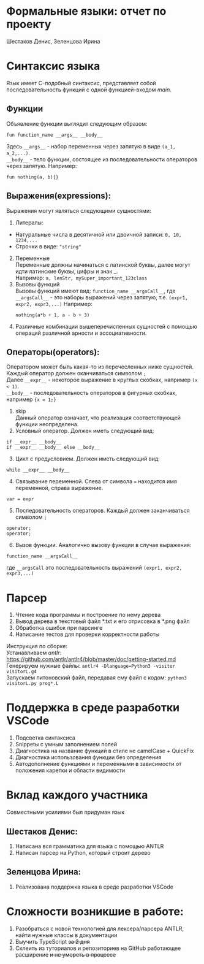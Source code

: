 # Формальные языки: отчет по проекту
Шестаков Денис, Зеленцова Ирина

# Синтаксис языка
Язык имеет C-подобный синтаксис, представляет собой последовательность функций с одной функцией-входом *main*.

## Функции
Объявление функции выглядит следующим образом:
```
fun function_name __args__ __body__
```
Здесь ```__args__``` \- набор переменных через запятую в виде ```(a_1, a_2,...)```.  
```__body__``` \- тело функции, состоящее из последовательности операторов через запятую.
Например:
```
fun nothing(a, b){}
```
## Выражения(expressions):
Выражения могут являться следующими сущностями:
1. Литералы: 
  * Натуральные числа в десятичной или двоичной записи: ```0, 10, 1234,...```
  * Строчки в виде: ```"string"```
2. Переменные  
   Переменные должны начинаться с латинской буквы, далее могут идти латинские буквы, цифры и знак _.  
   Например: ```a, lenStr, mySuper_important_123class```
3. Вызовы функций  
   Вызовы функций имеют вид: ```function_name __argsCall__```, 
   где ```__argsCall__``` - это наборы выражений через запятую, т.е. ```(expr1, expr2, expr3,...)```
   Например:
   ```
   nothing(a*b + 1, a - b + 3)
   ```
4. Различные комбинации вышеперечисленных сущностей с помощью операций различной арности и ассоциативности.

## Операторы(operators):
Оператором может быть какая-то из перечесленных ниже сущностей. Каждый оператор должен оканчиваться символом ```;```  
Далее ```__expr__``` - некоторое выражение в круглых скобках, например ```(x < 1)```.  
```__body__``` - последовательность операторов в фигурных скобках, например ```{x = 1;}```
1. skip  
   Данный оператор означает, что реализация соответствующей функции неопределена.
2. Условный оператор. Должен иметь следующий вид:
```
if __expr__ __body__
if __expr__ __body__ else __body__
```
3. Цикл с предусловием. Должен иметь следующий вид:
```
while __expr__ __body__
```
4. Связывание переменной. Слева от символа ```=``` находится имя переменной, справа выражение.
```
var = expr
```
5. Последовательность операторов. Каждый должен заканчиваться символом ```;```
```
operator; 
operator;
 ```
6. Вызов функции. Аналогично вызову функции в случае выражения:
```
function_name __argsCall__
```
где ```__argsCall``` это последовательность выражений ```(expr1, expr2, expr3,...)```

# Парсер
1. Чтение кода программы и построение по нему дерева
2. Вывод дерева в текстовый файл \*.txt и его отрисовка в \*.png файл
3. Обработка ошибок при парсинге
4. Написание тестов для проверки корректности работы  

Инструкция по сборке:  
Устанавливаем *antlr*: https://github.com/antlr/antlr4/blob/master/doc/getting-started.md  
Генерируем нужные файлы: ```antlr4 -Dlanguage=Python3 -visitor visitorL.g4```  
Запускаем питоновский файл, передавая ему файл с кодом: ```python3 visitorL.py prog*.L```

# Поддержка в среде разработки VSCode
1. Подсветка синтаксиса
2. Snippetы с умным заполнением полей
3. Диагностика на название функций в стиле не camelCase + QuickFix
4. Диагностика использования функции без определения
5. Автодополнение функциями и переменными в зависимости от положения каретки и области видимости

# Вклад каждого участника
Совместными усилиями был придуман язык
## Шестаков Денис:
1. Написана вся грамматика для языка с помощью ANTLR
2. Написан парсер на Python, который строит дерево

## Зеленцова Ирина:

1. Реализована поддержка языка в среде разработки VSCode

# Сложности возникшие в работе:

1. Разобраться с новой технологией для лексера/парсера ANTLR, найти нужные классы в документации
2. Выучить TypeScript ~~за 2 дня~~
3. Склеить из туториалов и репозиториев на GitHub работающее расширение ~~и не умереть в процессе~~
